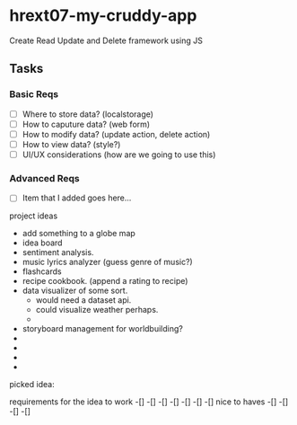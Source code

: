 # hrext07-my-cruddy-app
Create Read Update and Delete framework using JS


## Tasks

### Basic Reqs
- [ ] Where to store data? (localstorage)
- [ ] How to caputure data? (web form)
- [ ] How to modify data? (update action, delete action)
- [ ] How to view data? (style?)
- [ ] UI/UX considerations (how are we going to use this)

### Advanced Reqs
- [ ] Item that I added goes here...




project ideas
- add something to a globe map
- idea board
- sentiment analysis. 
- music lyrics analyzer (guess genre of music?)
- flashcards
- recipe cookbook. (append a rating to recipe)
- data visualizer of some sort.
	- would need a dataset api. 
	- could visualize weather perhaps.  
	-
- storyboard management for worldbuilding?
- 
-
-
-
picked idea:

requirements for the idea to work
-[]
-[] 
-[]
-[]
-[]
-[]
-[]
nice to haves
-[]
-[]
-[]
-[]